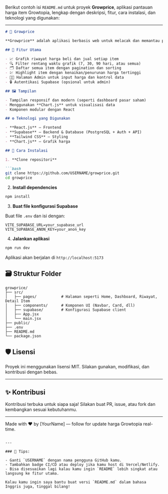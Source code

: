 Berikut contoh isi `README.md` untuk proyek **Growprice**, aplikasi pantauan harga item Growtopia, lengkap dengan deskripsi, fitur, cara instalasi, dan teknologi yang digunakan:

---

````markdown
# 🌱 Growprice

**Growprice** adalah aplikasi berbasis web untuk melacak dan memantau perubahan harga item-item di game **Growtopia**, lengkap dengan grafik pergerakan harga, statistik, dan tampilan seperti pasar saham.

## 🧭 Fitur Utama

- 📈 Grafik riwayat harga beli dan jual setiap item
- 🔍 Filter rentang waktu grafik (7, 30, 90 hari, atau semua)
- 🗂️ Daftar semua item dengan pagination dan sorting
- 💹 Highlight item dengan kenaikan/penurunan harga tertinggi
- 👨‍💼 Halaman Admin untuk input harga dan kontrol data
- 🔒 Autentikasi Supabase (opsional untuk admin)

## 🖼️ Tampilan

- Tampilan responsif dan modern (seperti dashboard pasar saham)
- Menggunakan **Chart.js** untuk visualisasi data
- Komponen modular dengan React

## ⚙️ Teknologi yang Digunakan

- **React.js** — Frontend
- **Supabase** — Backend & Database (PostgreSQL + Auth + API)
- **Tailwind CSS** — Styling
- **Chart.js** — Grafik harga

## 🚀 Cara Instalasi

1. **Clone repositori**

```bash
git clone https://github.com/USERNAME/growprice.git
cd growprice
````

2. **Install dependencies**

```bash
npm install
```

3. **Buat file konfigurasi Supabase**

Buat file `.env` dan isi dengan:

```env
VITE_SUPABASE_URL=your_supabase_url
VITE_SUPABASE_ANON_KEY=your_anon_key
```

4. **Jalankan aplikasi**

```bash
npm run dev
```

Aplikasi akan berjalan di `http://localhost:5173`

## 🗃️ Struktur Folder

```
growprice/
├── src/
│   ├── pages/           # Halaman seperti Home, Dashboard, Riwayat, Detail Item
│   ├── components/      # Komponen UI (Navbar, Card, dll)
│   ├── supabase/        # Konfigurasi Supabase client
│   ├── App.jsx
│   └── main.jsx
├── public/
├── .env
├── README.md
└── package.json
```

## 🛡️ Lisensi

Proyek ini menggunakan lisensi MIT. Silakan gunakan, modifikasi, dan kontribusi dengan bebas.

---

## ✨ Kontribusi

Kontribusi terbuka untuk siapa saja!
Silakan buat PR, issue, atau fork dan kembangkan sesuai kebutuhanmu.

---

Made with ❤️ by \[YourName] — follow for update harga Growtopia real-time.

```

---

### 📝 Tips:

- Ganti `USERNAME` dengan nama pengguna GitHub kamu.
- Tambahkan badge CI/CD atau deploy jika kamu host di Vercel/Netlify.
- Bisa disesuaikan lagi kalau kamu ingin `README` lebih singkat atau langsung ke fitur utama.

Kalau kamu ingin saya bantu buat versi `README.md` dalam bahasa Inggris juga, tinggal bilang!
```